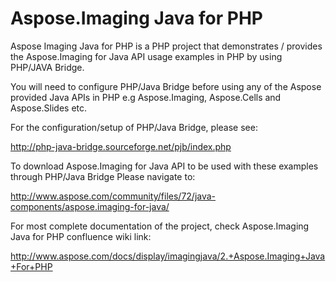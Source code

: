 # Aspose.Imaging Java for PHP
Aspose Imaging Java for PHP is a PHP project that demonstrates / provides the Aspose.Imaging for Java API usage examples in PHP by using PHP/JAVA Bridge.

You will need to configure PHP/Java Bridge before using any of the Aspose provided Java APIs in PHP e.g Aspose.Imaging, Aspose.Cells and Aspose.Slides etc.

For the configuration/setup of PHP/Java Bridge, please see:

http://php-java-bridge.sourceforge.net/pjb/index.php

To download Aspose.Imaging for Java API to be used with these examples through PHP/Java Bridge
Please navigate to:

http://www.aspose.com/community/files/72/java-components/aspose.imaging-for-java/

For most complete documentation of the project, check Aspose.Imaging Java for PHP confluence wiki link:

http://www.aspose.com/docs/display/imagingjava/2.+Aspose.Imaging+Java+For+PHP

